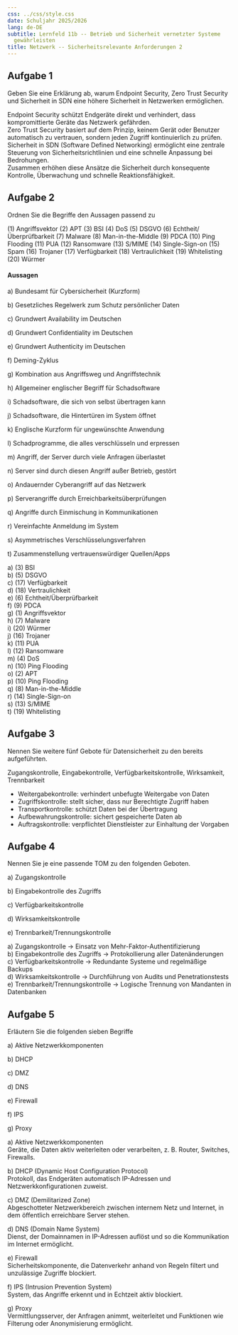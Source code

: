 ```yaml
---
css: ../css/style.css
date: Schuljahr 2025/2026
lang: de-DE
subtitle: Lernfeld 11b -- Betrieb und Sicherheit vernetzter Systeme
  gewährleisten
title: Netzwerk -- Sicherheitsrelevante Anforderungen 2
---
```


## Aufgabe 1

Geben Sie eine Erklärung ab, warum Endpoint Security, Zero Trust
Security und Sicherheit in SDN eine höhere Sicherheit in Netzwerken
ermöglichen.

Endpoint Security schützt Endgeräte direkt und verhindert, dass kompromittierte Geräte das Netzwerk gefährden.  
Zero Trust Security basiert auf dem Prinzip, keinem Gerät oder Benutzer automatisch zu vertrauen, sondern jeden Zugriff kontinuierlich zu prüfen.  
Sicherheit in SDN (Software Defined Networking) ermöglicht eine zentrale Steuerung von Sicherheitsrichtlinien und eine schnelle Anpassung bei Bedrohungen.  
Zusammen erhöhen diese Ansätze die Sicherheit durch konsequente Kontrolle, Überwachung und schnelle Reaktionsfähigkeit.

## Aufgabe 2

Ordnen Sie die Begriffe den Aussagen passend zu

(1) Angriffsvektor
(2) APT
(3) BSI
(4) DoS
(5) DSGVO
(6) Echtheit/Überprüfbarkeit
(7) Malware
(8) Man-in-the-Middle
(9) PDCA
(10) Ping Flooding
(11) PUA
(12) Ransomware
(13) S/MIME
(14) Single-Sign-on
(15) Spam
(16) Trojaner
(17) Verfügbarkeit
(18) Vertraulichkeit
(19) Whitelisting
(20) Würmer

#### Aussagen

a)  Bundesamt für Cybersicherheit (Kurzform)

b)  Gesetzliches Regelwerk zum Schutz persönlicher Daten

c)  Grundwert Availability im Deutschen

d)  Grundwert Confidentiality im Deutschen

e)  Grundwert Authenticity im Deutschen

f)  Deming-Zyklus

g)  Kombination aus Angriffsweg und Angriffstechnik

h)  Allgemeiner englischer Begriff für Schadsoftware

i)  Schadsoftware, die sich von selbst übertragen kann

j)  Schadsoftware, die Hintertüren im System öffnet

k)  Englische Kurzform für ungewünschte Anwendung

l)  Schadprogramme, die alles verschlüsseln und erpressen

m)  Angriff, der Server durch viele Anfragen überlastet

n)  Server sind durch diesen Angriff außer Betrieb, gestört

o)  Andauernder Cyberangriff auf das Netzwerk

p)  Serverangriffe durch Erreichbarkeitsüberprüfungen

q)  Angriffe durch Einmischung in Kommunikationen

r)  Vereinfachte Anmeldung im System

s)  Asymmetrisches Verschlüsselungsverfahren

t)  Zusammenstellung vertrauenswürdiger Quellen/Apps

a) (3) BSI  
b) (5) DSGVO  
c) (17) Verfügbarkeit  
d) (18) Vertraulichkeit  
e) (6) Echtheit/Überprüfbarkeit  
f) (9) PDCA  
g) (1) Angriffsvektor  
h) (7) Malware  
i) (20) Würmer  
j) (16) Trojaner  
k) (11) PUA  
l) (12) Ransomware  
m) (4) DoS  
n) (10) Ping Flooding  
o) (2) APT  
p) (10) Ping Flooding  
q) (8) Man-in-the-Middle  
r) (14) Single-Sign-on  
s) (13) S/MIME  
t) (19) Whitelisting

## Aufgabe 3

Nennen Sie weitere fünf Gebote für Datensicherheit zu den bereits
aufgeführten.

Zugangskontrolle, Eingabekontrolle, Verfügbarkeitskontrolle,
Wirksamkeit, Trennbarkeit

- Weitergabekontrolle: verhindert unbefugte Weitergabe von Daten  
- Zugriffskontrolle: stellt sicher, dass nur Berechtigte Zugriff haben  
- Transportkontrolle: schützt Daten bei der Übertragung  
- Aufbewahrungskontrolle: sichert gespeicherte Daten ab  
- Auftragskontrolle: verpflichtet Dienstleister zur Einhaltung der Vorgaben  

## Aufgabe 4

Nennen Sie je eine passende TOM zu den folgenden Geboten.

a)  Zugangskontrolle

b)  Eingabekontrolle des Zugriffs

c)  Verfügbarkeitskontrolle

d)  Wirksamkeitskontrolle

e)  Trennbarkeit/Trennungskontrolle

a) Zugangskontrolle → Einsatz von Mehr-Faktor-Authentifizierung  
b) Eingabekontrolle des Zugriffs → Protokollierung aller Datenänderungen  
c) Verfügbarkeitskontrolle → Redundante Systeme und regelmäßige Backups  
d) Wirksamkeitskontrolle → Durchführung von Audits und Penetrationstests  
e) Trennbarkeit/Trennungskontrolle → Logische Trennung von Mandanten in Datenbanken  

## Aufgabe 5

Erläutern Sie die folgenden sieben Begriffe

a)  Aktive Netzwerkkomponenten

<!-- -->

b)  DHCP

<!-- -->

c)  DMZ

<!-- -->

d)  DNS

<!-- -->

e)  Firewall

<!-- -->

f)  IPS

<!-- -->

g)  Proxy

a) Aktive Netzwerkkomponenten  
Geräte, die Daten aktiv weiterleiten oder verarbeiten, z. B. Router, Switches, Firewalls.  

b) DHCP (Dynamic Host Configuration Protocol)  
Protokoll, das Endgeräten automatisch IP-Adressen und Netzwerkkonfigurationen zuweist.  

c) DMZ (Demilitarized Zone)  
Abgeschotteter Netzwerkbereich zwischen internem Netz und Internet, in dem öffentlich erreichbare Server stehen.  

d) DNS (Domain Name System)  
Dienst, der Domainnamen in IP-Adressen auflöst und so die Kommunikation im Internet ermöglicht.  

e) Firewall  
Sicherheitskomponente, die Datenverkehr anhand von Regeln filtert und unzulässige Zugriffe blockiert.  

f) IPS (Intrusion Prevention System)  
System, das Angriffe erkennt und in Echtzeit aktiv blockiert.  

g) Proxy  
Vermittlungsserver, der Anfragen animmt, weiterleitet und Funktionen wie Filterung oder Anonymisierung ermöglicht.